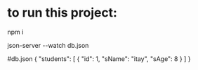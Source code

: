 # to run this project:

npm i

json-server --watch db.json

#db.json
{
"students": [
{
"id": 1,
"sName": "itay",
"sAge": 8
}
]
}
